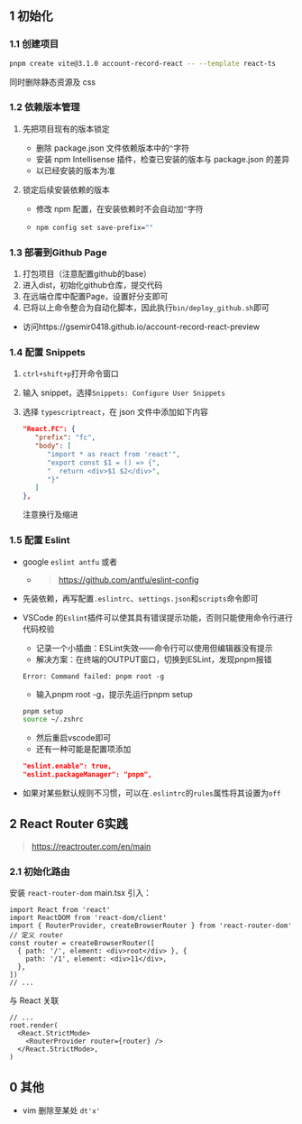 ## 1 初始化

### 1.1 创建项目

```bash
pnpm create vite@3.1.0 account-record-react -- --template react-ts
```

同时删除静态资源及 css

### 1.2 依赖版本管理

1. 先把项目现有的版本锁定
   - 删除 package.json 文件依赖版本中的`^`字符
   - 安装 npm Intellisense 插件，检查已安装的版本与 package.json 的差异
   - 以已经安装的版本为准
1. 锁定后续安装依赖的版本

   - 修改 npm 配置，在安装依赖时不会自动加`^`字符

   - ```bash
     npm config set save-prefix=""
     ```
### 1.3 部署到Github Page

1. 打包项目（注意配置github的base）
2. 进入dist，初始化github仓库，提交代码
3. 在远端仓库中配置Page，设置好分支即可
4. 已将以上命令整合为自动化脚本，因此执行`bin/deploy_github.sh`即可
- 访问https://gsemir0418.github.io/account-record-react-preview

### 1.4 配置 Snippets

1. `ctrl+shift+p`打开命令窗口
2. 输入 snippet，选择`Snippets: Configure User Snippets`
3. 选择 `typescriptreact`，在 json 文件中添加如下内容

   ```json
   "React.FC": {
      "prefix": "fc",
      "body": [
         "import * as react from 'react'",
         "export const $1 = () => {",
         "  return <div>$1 $2</div>",
         "}"
      ]
   },
   ```

   注意换行及缩进

### 1.5 配置 Eslint

- google `eslint antfu` 或者

  - > https://github.com/antfu/eslint-config

- 先装依赖，再写配置`.eslintrc`、`settings.json`和`scripts`命令即可
- VSCode 的`Eslint`插件可以使其具有错误提示功能，否则只能使用命令行进行代码校验
   - 记录一个小插曲：ESLint失效——命令行可以使用但编辑器没有提示
   - 解决方案：在终端的OUTPUT窗口，切换到ESLint，发现pnpm报错
   ```
   Error: Command failed: pnpm root -g
   ``` 
   - 输入pnpm root -g，提示先运行pnpm setup
   ```sh
   pnpm setup
   source ~/.zshrc
   ```
   - 然后重启vscode即可
   - 还有一种可能是配置项添加
   ```json
   "eslint.enable": true,
   "eslint.packageManager": "pnpm",
   ```
- 如果对某些默认规则不习惯，可以在`.eslintrc`的`rules`属性将其设置为`off`

## 2 React Router 6实践

> https://reactrouter.com/en/main
### 2.1 初始化路由
安装 `react-router-dom`
main.tsx 引入：
```tsx
import React from 'react'
import ReactDOM from 'react-dom/client'
import { RouterProvider, createBrowserRouter } from 'react-router-dom'
// 定义 router
const router = createBrowserRouter([
  { path: '/', element: <div>root</div> }, {
    path: '/1', element: <div>11</div>,
  },
])
// ...
```
与 React 关联
```tsx
// ...
root.render(
  <React.StrictMode>
    <RouterProvider router={router} />
  </React.StrictMode>,
)
```
## 0 其他

- vim 删除至某处 `dt'x'`
